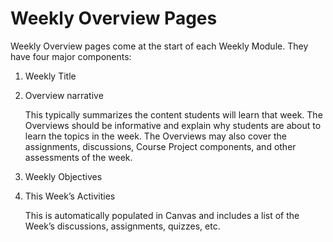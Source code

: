 # Weekly Overview Pages

Weekly Overview pages come at the start of each Weekly Module. They have four major components:

1. Weekly Title
2. Overview narrative

   This typically summarizes the content students will learn that week. The Overviews should be informative and explain why students are about to learn the topics in the week. The Overviews may also cover the assignments, discussions, Course Project components, and other assessments of the week.

3. Weekly Objectives
4. This Week’s Activities

   This is automatically populated in Canvas and includes a list of the Week’s discussions, assignments, quizzes, etc. 